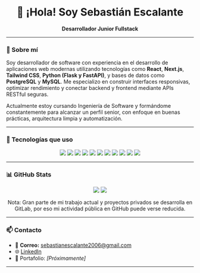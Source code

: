 <h1 align="center">👋 ¡Hola! Soy Sebastián Escalante</h1>
<p align="center">
  <strong>Desarrollador Junior Fullstack</strong> 
</p>

---

### 🧠 Sobre mí

Soy desarrollador de software con experiencia en el desarrollo de aplicaciones web modernas utilizando tecnologías como **React**, **Next.js**, **Tailwind CSS**, **Python (Flask y FastAPI)**, y bases de datos como **PostgreSQL** y **MySQL**. Me especializo en construir interfaces responsivas, optimizar rendimiento y conectar backend y frontend mediante APIs RESTful seguras.

Actualmente estoy cursando Ingeniería de Software y formándome constantemente para alcanzar un perfil senior, con enfoque en buenas prácticas, arquitectura limpia y automatización.

---

### 🚀 Tecnologías que uso

<p align="center">
  <img src="https://img.shields.io/badge/-React-61DAFB?style=for-the-badge&logo=react&logoColor=white" />  
  <img src="https://img.shields.io/badge/-Next.js-000000?style=for-the-badge&logo=next.js&logoColor=white" />
  <img src="https://img.shields.io/badge/-TailwindCSS-06B6D4?style=for-the-badge&logo=tailwindcss&logoColor=white" />
  <img src="https://img.shields.io/badge/-TypeScript-3178C6?style=for-the-badge&logo=typescript&logoColor=white" />
  <img src="https://img.shields.io/badge/-Python-3776AB?style=for-the-badge&logo=python&logoColor=white" />
  <img src="https://img.shields.io/badge/-Flask-000000?style=for-the-badge&logo=flask&logoColor=white" />
  <img src="https://img.shields.io/badge/-FastAPI-009688?style=for-the-badge&logo=fastapi&logoColor=white" />
  <img src="https://img.shields.io/badge/-PostgreSQL-4169E1?style=for-the-badge&logo=postgresql&logoColor=white" />
  <img src="https://img.shields.io/badge/-MySQL-4479A1?style=for-the-badge&logo=mysql&logoColor=white" />
  <img src="https://img.shields.io/badge/-Docker-2496ED?style=for-the-badge&logo=docker&logoColor=white" />
  <img src="https://img.shields.io/badge/-Git-F05032?style=for-the-badge&logo=git&logoColor=white" />
</p>

---

### 📊 GitHub Stats

<p align="center">
  <img src="https://github-readme-stats.vercel.app/api?username=sebxsen&show_icons=true&theme=tokyonight" />
  <img src="https://github-readme-streak-stats.herokuapp.com?user=sebxsen&theme=tokyonight&hide_border=true" />
</p>
<p align="center">
   Nota: Gran parte de mi trabajo actual y proyectos privados se desarrolla en GitLab, por eso mi actividad pública en GitHub puede verse reducida.
</p>



---

### 📫 Contacto

- 📧 **Correo:** sebastianescalante2006@gmail.com  
- 🌐 [LinkedIn](https://linkedin.com/in/sebastianescalante)  
- 💼 Portafolio: *[Próximamente]*

---

